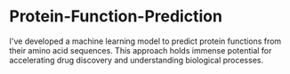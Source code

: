 # Protein-Function-Prediction
I've developed a machine learning model to predict protein functions from their amino acid sequences. This approach holds immense potential for accelerating drug discovery and understanding biological processes.
